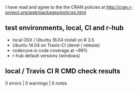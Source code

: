 I have read and agree to the the CRAN policies at
http://cran.r-project.org/web/packages/policies.html

## test environments, local, CI and r-hub

- local OSX / Ubuntu 16.04 install on R 3.5
- Ubuntu 14.04 on Travis-CI (devel / release)
- codecove.io code coverage at ~99%
- r-hub default versions (windows)

## local / Travis CI R CMD check results

0 errors | 0 warnings | 0 notes